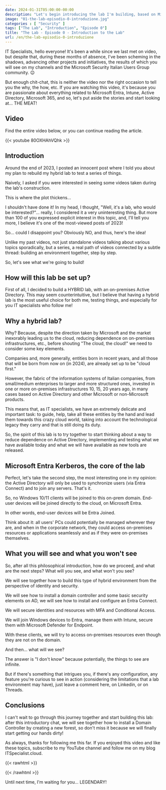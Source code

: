 ```yaml
---
date: 2024-01-31T05:00:00-00:00
description: "Let's begin introducing the lab I'm building, based on Microsoft Entra, Active Directory, Microsoft Intune, Microsoft 365, and Microsoft Defender for Endpoint."
image: "01-the-lab-episodio-0-introduzione.jpg"
categories : [ "Security" ]
tags: ["The Lab", "Introduction", "Episode 0"]
title: "The Lab - Episode 0 - Introduction to the Lab"
url: /en/the-lab-episodio-0-introduzione
---
```


IT Specialists, hello everyone! It's been a while since we last met on video, but despite that, during these months of absence, I've been scheming in the shadows, advancing other projects and initiatives, the results of which you will see on my channels and the Microsoft Security Italian Users Group community. 😉

But enough chit-chat, this is neither the video nor the right occasion to tell you the why, the how, etc. If you are watching this video, it's because you are passionate about everything related to Microsoft Entra, Intune, Active Directory, Microsoft 365, and so, let's put aside the stories and start looking at... THE MEAT!

## Video
Find the entire video below, or you can continue reading the article.

{{< youtube 80OXHAhVQhk >}}

## Introduction

Around the end of 2023, I posted an innocent post where I told you about my plan to rebuild my hybrid lab to test a series of things.

Naively, I asked if you were interested in seeing some videos taken during the lab's construction.

This is where the plot thickens...

I shouldn't have done it! In my head, I thought, "Well, it's a lab, who would be interested?"... really, I considered it a very uninteresting thing. But more than 100 of you expressed explicit interest in this topic, and, I'll tell you more, I believe it's one of the most-viewed posts of 2023!

So... could I disappoint you? Obviously NO, and thus, here's the idea!

Unlike my past videos, not just standalone videos talking about various topics sporadically, but a series, a real path of videos connected by a subtle thread: building an environment together, step by step.

So, let's see what we're going to build!

## How will this lab be set up?

First of all, I decided to build a HYBRID lab, with an on-premises Active Directory. This may seem counterintuitive, but I believe that having a hybrid lab is the most useful choice for both me, testing things, and especially for you IT specialists who follow me!

## Why a hybrid lab?

Why? Because, despite the direction taken by Microsoft and the market inexorably leading us to the cloud, reducing dependence on on-premises infrastructures, etc., before shouting "The cloud, the cloud!" we need to consider some key elements.

Companies and, more generally, entities born in recent years, and all those that will be born from now on (in 2024), are already set up to be "cloud first."

However, the fabric of the information systems of Italian companies, from small/medium enterprises to larger and more structured ones, invested in one or more on-premises infrastructures 10, 15, 20 years ago, in many cases based on Active Directory and other Microsoft or non-Microsoft products.

This means that, as IT specialists, we have an extremely delicate and important task: to guide, help, take all these entities by the hand and lead them towards this crazy cloud world, taking into account the technological legacy they carry and that is still doing its duty.

So, the spirit of this lab is to try together to start thinking about a way to reduce dependence on Active Directory, implementing and testing what we have available today and what we will have available as new tools are released.

## Microsoft Entra Kerberos, the core of the lab

Perfect, let's take the second step, the most interesting one in my opinion: the Active Directory will only be used to synchronize users (via Entra Connect) and to join any servers. That's it.

So, no Windows 10/11 clients will be joined to this on-prem domain. End-user devices will be joined directly to the cloud, on Microsoft Entra.

In other words, end-user devices will be Entra Joined.

Think about it: all users' PCs could potentially be managed wherever they are, and when in the corporate network, they could access on-premises resources or applications seamlessly and as if they were on-premises themselves.

## What you will see and what you won't see

So, after all this philosophical introduction, how do we proceed, and what are the next steps? What will you see, and what won't you see?

We will see together how to build this type of hybrid environment from the perspective of identity and security.

We will see how to install a domain controller and some basic security elements on AD, we will see how to install and configure an Entra Connect.

We will secure identities and resources with MFA and Conditional Access.

We will join Windows devices to Entra, manage them with Intune, secure them with Microsoft Defender for Endpoint.

With these clients, we will try to access on-premises resources even though they are not on the domain.

And then... what will we see?

The answer is "I don't know" because potentially, the things to see are infinite.

But if there's something that intrigues you, if there's any configuration, any feature you're curious to see in action (considering the limitations that a lab environment may have), just leave a comment here, on Linkedin, or on Threads.

## Conclusions

I can't wait to go through this journey together and start building this lab: after this introductory chat, we will see together how to install a Domain Controller by creating a new forest, so don't miss it because we will finally start getting our hands dirty!

As always, thanks for following me this far. If you enjoyed this video and like these topics, subscribe to my YouTube channel and follow me on my blog ITSpecialist.cloud.

{{< rawhtml >}}
  <script src="https://apis.google.com/js/platform.js"></script>
  <div class="g-ytsubscribe" data-channelid="UCDNe_oC28ozt_LJ-8kWQbEA" data-layout="full" data-count="hidden"></div>
{{< /rawhtml >}}

Until next time, I'm waiting for you... LEGENDARY!

